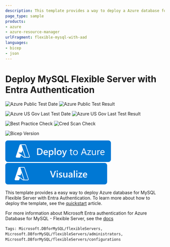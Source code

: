 ```yaml
---
description: This template provides a way to deploy a Azure database for MySQL Flexible Server with Entra Authentication.
page_type: sample
products:
- azure
- azure-resource-manager
urlFragment: flexible-mysql-with-aad
languages:
- bicep
- json
---
```

# Deploy MySQL Flexible Server with Entra Authentication

![Azure Public Test Date](https://azurequickstartsservice.blob.core.windows.net/badges/quickstarts/microsoft.dbformysql/flexible-mysql-with-aad/PublicLastTestDate.svg)
![Azure Public Test Result](https://azurequickstartsservice.blob.core.windows.net/badges/quickstarts/microsoft.dbformysql/flexible-mysql-with-aad/PublicDeployment.svg)

![Azure US Gov Last Test Date](https://azurequickstartsservice.blob.core.windows.net/badges/quickstarts/microsoft.dbformysql/flexible-mysql-with-aad/FairfaxLastTestDate.svg)
![Azure US Gov Last Test Result](https://azurequickstartsservice.blob.core.windows.net/badges/quickstarts/microsoft.dbformysql/flexible-mysql-with-aad/FairfaxDeployment.svg)

![Best Practice Check](https://azurequickstartsservice.blob.core.windows.net/badges/quickstarts/microsoft.dbformysql/flexible-mysql-with-aad/BestPracticeResult.svg)
![Cred Scan Check](https://azurequickstartsservice.blob.core.windows.net/badges/quickstarts/microsoft.dbformysql/flexible-mysql-with-aad/CredScanResult.svg)

![Bicep Version](https://azurequickstartsservice.blob.core.windows.net/badges/quickstarts/microsoft.dbformysql/flexible-mysql-with-aad/BicepVersion.svg)

[![Deploy To Azure](https://raw.githubusercontent.com/Azure/azure-quickstart-templates/master/1-CONTRIBUTION-GUIDE/images/deploytoazure.svg?sanitize=true)](https://portal.azure.com/#create/Microsoft.Template/uri/https%3A%2F%2Fraw.githubusercontent.com%2FAzure%2Fazure-quickstart-templates%2Fmaster%2Fquickstarts%2Fmicrosoft.dbformysql%2Fflexible-mysql-with-aad%2Fazuredeploy.json)
[![Visualize](https://raw.githubusercontent.com/Azure/azure-quickstart-templates/master/1-CONTRIBUTION-GUIDE/images/visualizebutton.svg?sanitize=true)](http://armviz.io/#/?load=https%3A%2F%2Fraw.githubusercontent.com%2FAzure%2Fazure-quickstart-templates%2Fmaster%2Fquickstarts%2Fmicrosoft.dbformysql%2Fflexible-mysql-with-aad%2Fazuredeploy.json)

This template provides a easy way to deploy Azure database for MySQL Flexible Server with Entra Authentication. To learn more about how to deploy the template, see the [quickstart](https://docs.microsoft.com/azure/mysql/flexible-server/quickstart-create-arm-template) article.

For more information about Microsoft Entra authentication for Azure Database for MySQL - Flexible Server, see the [docs](https://learn.microsoft.com/en-us/azure/mysql/flexible-server/concepts-azure-ad-authentication)

`Tags: Microsoft.DBforMySQL/flexibleServers, Microsoft.DBforMySQL/flexibleServers/administrators, Microsoft.DBforMySQL/flexibleServers/configurations`
